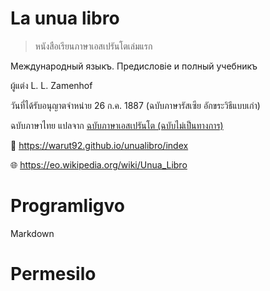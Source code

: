 # La unua libro

> หนังสือเรียนภาษาเอสเปรันโตเล่มแรก

Международный языкъ. Предисловіе и полный учебникъ

ผู้แต่ง 	L. L. Zamenhof

วันที่ได้รับอนุญาตจำหน่าย 26 ก.ค. 1887 (ฉบับภาษารัสเซีย อักขระวิธีแบบเก่า)

ฉบับภาษาไทย แปลจาก [ฉบับภาษาเอสเปรันโต (ฉบับไม่เป็นทางการ)](https://www.gutenberg.org/ebooks/8224)

🔗 https://warut92.github.io/unualibro/index

🌐 https://eo.wikipedia.org/wiki/Unua_Libro

# Programligvo

Markdown

# Permesilo

